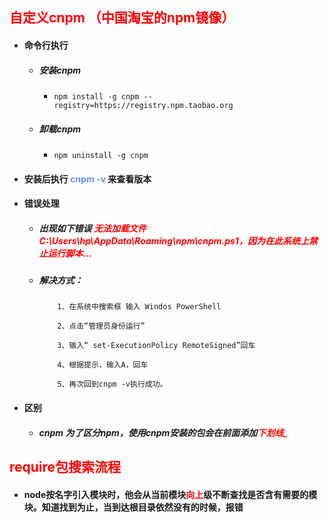 ## <font color='red'>自定义cnpm （中国淘宝的npm镜像）</font>





- #### 命令行执行

  - ##### 安装cnpm

    - ```shell
      npm install -g cnpm --registry=https://registry.npm.taobao.org
      ```

  - ##### 卸载cnpm

    - ```shell
      npm uninstall -g cnpm
      ```

- #### 安装后执行 <font color='cornflowerblue'>cnpm -v</font> 来查看版本

- #### 错误处理

  - ##### 出现如下错误 <font color='red'>无法加载文件 C:\Users\hp\AppData\Roaming\npm\cnpm.ps1，因为在此系统上禁止运行脚本…</font>

  - #####  解决方式：

    ```shell
    	1、在系统中搜索框 输入 Windos PowerShell
    	
    	2、点击“管理员身份运行”
    	
    	3、输入“ set-ExecutionPolicy RemoteSigned”回车
    	
    	4、根据提示，输入A，回车
    	
    	5、再次回到cnpm -v执行成功。
    ```

- #### 区别

  - ##### cnpm 为了区分npm，使用cnpm安装的包会在前面添加<font color='red'>下划线_</font>







## <font color='red'>require包搜索流程</font>



- #### node按名字引入模块时，他会从当前模块<font color='red'>向上</font>级不断查找是否含有需要的模块。知道找到为止，当到达根目录依然没有的时候，报错